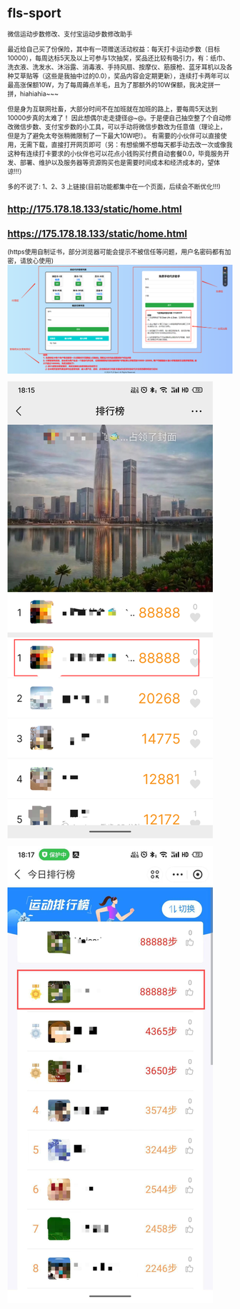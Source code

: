 # fls-sport
微信运动步数修改、支付宝运动步数修改助手

最近给自己买了份保险，其中有一项赠送活动权益：每天打卡运动步数（目标10000），每周达标5天及以上可参与1次抽奖，奖品还比较有吸引力，有：纸巾、洗衣液、洗发水、沐浴露、消毒液、手持风扇、按摩仪、筋膜枪、蓝牙耳机以及各种艾草贴等（这些是我抽中过的0.0），奖品内容会定期更新），连续打卡两年可以最高涨保额10W，为了每周薅点羊毛，且为了那额外的10W保额，我决定拼一拼，hiahiahia\~\~\~

但是身为互联网社畜，大部分时间不在加班就在加班的路上，要每周5天达到10000步真的太难了！ 因此想偶尔走走捷径@\~@。于是便自己抽空整了个自动修改微信步数、支付宝步数的小工具，可以手动将微信步数改为任意值（理论上， 但是为了避免太夸张稍微限制了一下最大10W吧!）。 有需要的小伙伴可以直接使用，无需下载，直接打开网页即可（另：有想偷懒不想每天都手动去改一次或像我这种有连续打卡要求的小伙伴也可以花点小钱购买付费自动套餐0.0，毕竟服务开发、部署、维护以及服务器等资源购买也是需要时间成本和经济成本的，望体谅!!!）

多的不说了: 1、2、3 上链接(目前功能都集中在一个页面，后续会不断优化!!!)

## <http://175.178.18.133/static/home.html>
## <https://175.178.18.133/static/home.html>
(https使用自制证书，部分浏览器可能会提示不被信任等问题，用户名密码都有加密，请放心使用)
![飞雷神使用说明.png](https://github.com/MeiCorl/fls-sport/blob/main/imgs/%E9%A3%9E%E9%9B%B7%E7%A5%9E%E4%BD%BF%E7%94%A8%E8%AF%B4%E6%98%8E.png)

![微信图片\_20240923181820.png](https://github.com/MeiCorl/fls-sport/blob/main/imgs/%E5%BE%AE%E4%BF%A1%E5%9B%BE%E7%89%87_20240923181820.png)

![微信图片\_20240923181813.jpg](https://github.com/MeiCorl/fls-sport/blob/main/imgs/%E5%BE%AE%E4%BF%A1%E5%9B%BE%E7%89%87_20240923181813.jpg)
